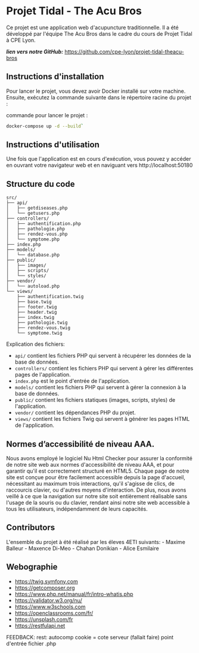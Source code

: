 # Projet Tidal - The Acu Bros

Ce projet est une application web d'acupuncture traditionnelle. Il a été développé par l'équipe The Acu Bros dans le cadre du cours de Projet Tidal à CPE Lyon.

***lien vers notre GitHub:***
https://github.com/cpe-lyon/projet-tidal-theacu-bros

## Instructions d'installation
Pour lancer le projet, vous devez avoir Docker installé sur votre machine. Ensuite, exécutez la commande suivante dans le répertoire racine du projet :

commande pour lancer le projet : 
```bash 
docker-compose up -d --build`
```

## Instructions d'utilisation
Une fois que l'application est en cours d'exécution, vous pouvez y accéder en ouvrant votre navigateur web et en naviguant vers http://localhost:50180

## Structure du code
```
src/
├── api/
│   ├── getdiseases.php
│   └── getusers.php
├── controllers/
│   ├── authentification.php
│   ├── pathologie.php
│   ├── rendez-vous.php
│   └── symptome.php
├── index.php
├── models/
│   └── database.php
├── public/
│   ├── images/
│   ├── scripts/
│   └── styles/
├── vendor/
│   └── autoload.php
└── views/
    ├── authentification.twig
    ├── base.twig
    ├── footer.twig
    ├── header.twig
    ├── index.twig
    ├── pathologie.twig
    ├── rendez-vous.twig
    └── symptome.twig
```
Explication des fichiers: 
- `api/` contient les fichiers PHP qui servent à récupérer les données de la base de données.
- `controllers/` contient les fichiers PHP qui servent à gérer les différentes pages de l'application.
- `index.php` est le point d'entrée de l'application.
- `models/` contient les fichiers PHP qui servent à gérer la connexion à la base de données.
- `public/` contient les fichiers statiques (images, scripts, styles) de l'application.
- `vendor/` contient les dépendances PHP du projet.
- `views/` contient les fichiers Twig qui servent à générer les pages HTML de l'application.

## Normes d’accessibilité de niveau AAA.

Nous avons employé le logiciel Nu Html Checker pour assurer la conformité de notre site web aux normes d'accessibilité de niveau AAA, et pour garantir qu'il est correctement structuré en HTML5. Chaque page de notre site est conçue pour être facilement accessible depuis la page d'accueil, nécessitant au maximum trois interactions, qu'il s'agisse de clics, de raccourcis clavier, ou d'autres moyens d'interaction. De plus, nous avons veillé à ce que la navigation sur notre site soit entièrement réalisable sans l'usage de la souris ou du clavier, rendant ainsi notre site web accessible à tous les utilisateurs, indépendamment de leurs capacités.

## Contributors
L'ensemble du projet à été réalisé par les éleves 4ETI suivants:
    - Maxime  Balleur
    - Maxence Di-Meo
    - Chahan  Donikian
    - Alice   Esmilaire

## Webographie

- https://twig.symfony.com
- https://getcomposer.org
- https://www.php.net/manual/fr/intro-whatis.php
- https://validator.w3.org/nu/
- https://www.w3schools.com
- https://openclassrooms.com/fr/
- https://unsplash.com/fr
- https://restfulapi.net

FEEDBACK: 
rest: autocomp
cookie = cote serveur (fallait faire)
point d'entrée fichier .php